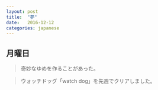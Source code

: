 ```yaml
---
layout: post
title:  "夢"
date:   2016-12-12
categories: japanese
---
```

## 月曜日

> 奇妙なゆめを作ることがあった。

> ウォッチドッグ「watch dog」を先週でクリアしました。
